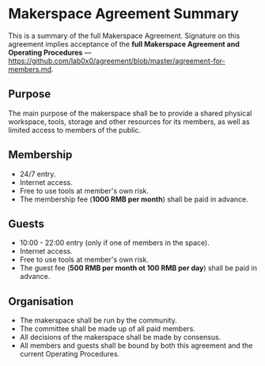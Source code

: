 Makerspace Agreement Summary
============================

This is a summary of the full Makerspace Agreement. Signature on this agreement implies acceptance of the **full Makerspace Agreement and Operating Procedures** — https://github.com/lab0x0/agreement/blob/master/agreement-for-members.md.

Purpose
-------
The main purpose of the makerspace shall be to provide a shared physical workspace, tools, storage and other resources for its members, as well as limited access to members of the public.

Membership
----------
- 24/7 entry.
- Internet access.
- Free to use tools at member's own risk.
- The membership fee (**1000 RMB per month**) shall be paid in advance.

Guests
----------
- 10:00 - 22:00 entry (only if one of members in the space).
- Internet access.
- Free to use tools at member's own risk.
- The guest fee (**500 RMB per month ot 100 RMB per day**) shall be paid in advance.

Organisation
------------
- The makerspace shall be run by the community.
- The committee shall be made up of all paid members.
- All decisions of the makerspace shall be made by consensus.
- All members and guests shall be bound by both this agreement and the current Operating Procedures.








